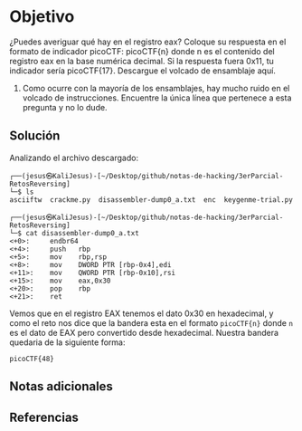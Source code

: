 # Objetivo

¿Puedes averiguar qué hay en el registro eax? Coloque su respuesta en el formato de indicador picoCTF: picoCTF{n} donde n es el contenido del registro eax en la base numérica decimal. Si la respuesta fuera 0x11, tu indicador sería picoCTF{17}.
Descargue el volcado de ensamblaje aquí.
1. Como ocurre con la mayoría de los ensamblajes, hay mucho ruido en el volcado de instrucciones. Encuentre la única línea que pertenece a esta pregunta y no lo dude.
## Solución

Analizando el archivo descargado:
```
┌──(jesus㉿KaliJesus)-[~/Desktop/github/notas-de-hacking/3erParcial-RetosReversing]
└─$ ls          
asciiftw  crackme.py  disassembler-dump0_a.txt  enc  keygenme-trial.py
                                                                              
┌──(jesus㉿KaliJesus)-[~/Desktop/github/notas-de-hacking/3erParcial-RetosReversing]
└─$ cat disassembler-dump0_a.txt                                       
<+0>:     endbr64 
<+4>:     push   rbp
<+5>:     mov    rbp,rsp
<+8>:     mov    DWORD PTR [rbp-0x4],edi
<+11>:    mov    QWORD PTR [rbp-0x10],rsi
<+15>:    mov    eax,0x30
<+20>:    pop    rbp
<+21>:    ret
```

Vemos que en el registro EAX tenemos el dato 0x30 en hexadecimal, y como el reto nos dice que la bandera esta en el formato `picoCTF{n}` donde `n` es el dato de EAX pero convertido desde hexadecimal. Nuestra bandera quedaria de la siguiente forma:

`picoCTF{48}`
## Notas adicionales


## Referencias

